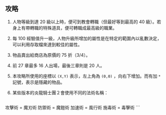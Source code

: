 ## 攻略

1. 人物等級到達 20 級以上時，便可到教會轉職（但最好等到最高的 40 級）。若身上有帶轉職的特殊道具，便可轉職成最高級的職業。
2. 每 100 經驗值升一級，人物升級所增加的屬性是在特定的範圍內以亂數決定，可以利用存取檔來達到較佳的屬性。
3. 物品賣出給商店為原價的 75 折（3/4）。
4. 前 27 章最多 16 人出場，最後三章則是 20 人。
5. 本攻略所使用的座標以 `(X,Y)` 表示，左上角為 `(0,0)` ，向右下增加。而有加 `*` 記號，表示是隱藏的物品。
6. 某些版本的炎龍騎士團２會使用不同的法術名稱：

    ```
攻擊術 = 魔刃術
防禦術 = 魔鎧術
加速術 = 風行術
施毒術 = 毒擊術
    ```

